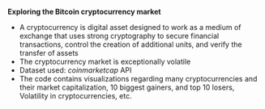 **Exploring the Bitcoin cryptocurrency market**

- A cryptocurrency is digital asset designed to work as a medium of exchange that uses strong cryptography to secure financial transactions, control the creation of additional units, and verify the transfer of assets
- The cryptocurrency market is exceptionally volatile
- Dataset used: _coinmarketcap_ API
- The code contains visualizations regarding many cryptocurrencies and their market capitalization, 10 biggest gainers, and top 10 losers, Volatility in cryptocurrencies, etc.
